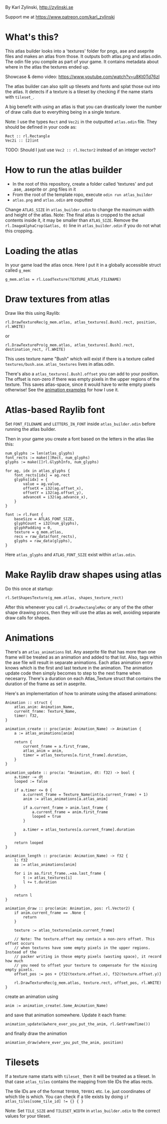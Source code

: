 By Karl Zylinski, http://zylinski.se

Support me at https://www.patreon.com/karl_zylinski

# What's this?

This atlas builder looks into a 'textures' folder for pngs, ase and aseprite files and makes an atlas from those. It outputs both atlas.png and atlas.odin. The odin file you compile as part of your game. It contains metadata about where in the atlas the textures ended up.

Showcase & demo video: https://www.youtube.com/watch?v=u8Kt0Td76zI

The atlas builder can also split up tilesets and fonts and splat those out into the atlas. It detects if a texture is a tileset by checking if the name starts with `tileset_`.

A big benefit with using an atlas is that you can drastically lower the number of draw calls due to everything being in a single texture.

Note: I use the types `Rect` and `Vec2i` in the outputted `atlas.odin` file. They should be defined in your code as:
```
Rect :: rl.Rectangle
Vec2i :: [2]int
```
TODO: Should I just use `Vec2 :: rl.Vector2` instead of an integer vector?


# How to run the atlas builder
- In the root of this repository, create a folder called 'textures' and put .ase, .aseprite or .png files in it
- From the root of the template ropo, execute `odin run atlas_builder`
- `atlas.png` and `atlas.odin` are ouputted

Change `ATLAS_SIZE` in `atlas_builder.odin` to change the maximum width and height of the atlas.
Note: The final atlas is cropped to the actual contents inside it, it may be smaller than `ATLAS_SIZE`. Remove the `rl.ImageAlphaCrop(&atlas, 0)` line in `atlas_builder.odin` if you do not what this cropping.

# Loading the atlas

In your game load the atlas once. Here I put it in a globally accessible struct called `g_mem`:
```
g_mem.atlas = rl.LoadTexture(TEXTURE_ATLAS_FILENAME)
```


# Draw textures from atlas

Draw like this using Raylib:

```
rl.DrawTextureRec(g_mem.atlas, atlas_textures[.Bush].rect, position, rl.WHITE)
```
or
```
rl.DrawTexturePro(g_mem.atlas, atlas_textures[.Bush].rect, destination_rect, rl.WHITE)
```

This uses texture name "Bush" which will exist if there is a texture called `textures/bush.ase`. `atlas_textures` lives in atlas.odin.

There's also a `atlas_textures[.Bush].offset` you can add to your position. The offset is non-zero if there was empty pixels in the upper regions of the texture. This saves atlas-space, since it would have to write empty pixels otherwise! See the [animation examples](#animations) for how I use it.

# Atlas-based Raylib font

Set `FONT_FILENAME` and `LETTERS_IN_FONT` inside `atlas_builder.odin` before running the atlas builder.

Then in your game you create a font based on the letters in the atlas like this:

```
num_glyphs := len(atlas_glyphs)
font_rects := make([]Rect, num_glyphs)
glyphs := make([]rl.GlyphInfo, num_glyphs)

for ag, idx in atlas_glyphs {
	font_rects[idx] = ag.rect
	glyphs[idx] = {
		value = ag.value,
		offsetX = i32(ag.offset_x),
		offsetY = i32(ag.offset_y),
		advanceX = i32(ag.advance_x),
	}
} 

font := rl.Font {
	baseSize = ATLAS_FONT_SIZE,
	glyphCount = i32(num_glyphs),
	glyphPadding = 0,
	texture = g_mem.atlas,
	recs = raw_data(font_rects),
	glyphs = raw_data(glyphs),
}
```

Here `atlas_glyphs` and `ATLAS_FONT_SIZE` exist within `atlas.odin`.

# Make Raylib draw shapes using atlas

Do this once at startup:

```
rl.SetShapesTexture(g_mem.atlas, shapes_texture_rect)
```

After this whenever you call `rl.DrawRectangleRec` or any of the the other shape drawing procs, then they will use the atlas as well, avoiding separate draw calls for shapes.


# Animations

There's an `atlas_animations` list. Any aseprite file that has more than one frame will be treated as an animation and added to that list. Also, tags within the ase file will result in separate animations. Each atlas animation entry knows which is the first and last texture in the animation. The animation update code then simply becomes to step to the next frame when necesarry. There's a duration on each Atlas_Texture struct that contains the duration of the frame as set in aseprite.

Here's an implementation of how to animate using the atlased animations:

```
Animation :: struct {
	atlas_anim: Animation_Name,
	current_frame: Texture_Name,
	timer: f32,
}

animation_create :: proc(anim: Animation_Name) -> Animation {
	a := atlas_animations[anim]

	return {
		current_frame = a.first_frame,
		atlas_anim = anim,
		timer = atlas_textures[a.first_frame].duration,
	}
}

animation_update :: proc(a: ^Animation, dt: f32) -> bool {
	a.timer -= dt
	looped := false

	if a.timer <= 0 {
		a.current_frame = Texture_Name(int(a.current_frame) + 1)
		anim := atlas_animations[a.atlas_anim]

		if a.current_frame > anim.last_frame {
			a.current_frame = anim.first_frame
			looped = true
		}

		a.timer = atlas_textures[a.current_frame].duration
	}

	return looped
}

animation_length :: proc(anim: Animation_Name) -> f32 {
	l: f32
	aa := atlas_animations[anim]

	for i in aa.first_frame..=aa.last_frame {
		t := atlas_textures[i]
		l += t.duration
	}

	return l
}

animation_draw :: proc(anim: Animation, pos: rl.Vector2) {
	if anim.current_frame == .None {
		return
	}

	texture := atlas_textures[anim.current_frame]
	
	// Note: The texture.offset may contain a non-zero offset. This offset occurs
	// when textures have some empty pixels in the upper regions. Instead of the
	// packer writing in those empty pixels (wasting space), it record how much
	// you need to offset your texture to compensate for the missing empty pixels.
	offset_pos := pos + {f32(texture.offset.x), f32(texture.offset.y)}

	rl.DrawTextureRec(g_mem.atlas, texture.rect, offset_pos, rl.WHITE)
}
```

create an animation using

```
anim := animation_create(.Some_Animation_Name) 
```
and save that animation somewhere. Update it each frame:

```
animation_update(&where_ever_you_put_the_anim, rl.GetFrameTime())
```

and finally draw the animation

```
animation_draw(where_ever_you_put_the_anim, position)
```

# Tilesets

If a texture name starts with `tileset_` then it will be treated as a tileset. In that case `atlas_tiles` contains the mapping from tile IDs the atlas rects.

The tile IDs are of the format `T0Y0X0`, `T0Y0X1` etc. I.e. just coordinates of which tile is which. You can check if a tile exists by doing `if atlas_tiles[some_tile_id] != {} { }`

Note: Set `TILE_SIZE` and `TILESET_WIDTH` in `atlas_builder.odin` to the correct values for your tileset.
